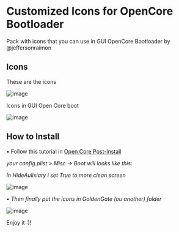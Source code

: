 # Customized Icons for OpenCore Bootloader

Pack with icons that you can use in GUI OpenCore Bootloader by @jeffersonraimon

## Icons

These are the icons

![image](https://user-images.githubusercontent.com/80064475/126729530-3d23bc77-f8db-4be4-8a09-f8a5112e9710.png)

Icons in GUI Open Core boot

![image](https://user-images.githubusercontent.com/80064475/126729598-5f38ce84-653f-4ac4-a860-32aa0dfd04aa.png)

## How to Install


• Follow this tutorial in [Open Core Post-Install](https://dortania.github.io/OpenCore-Post-Install/cosmetic/gui.html#setting-up-opencore-s-gui)

*your config.plist > Misc -> Boot will looks like this:*

*In HideAulixiary i set True to more clean screen*
 
![image](https://user-images.githubusercontent.com/80064475/126729630-43ff37a8-512f-4755-8733-e72ff858ae72.png)

*• Then finally put the icons in GoldenGate (ou another) folder*

![image](https://user-images.githubusercontent.com/80064475/126729621-e6ca58cb-8b1f-4a7d-a246-952f8526d93d.png)


Enjoy it :)!
